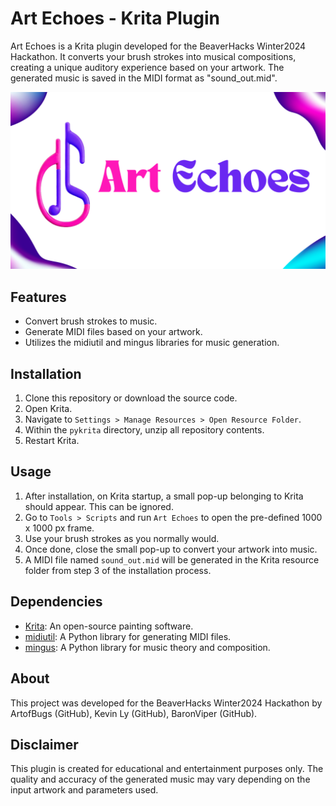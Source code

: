 # Art Echoes - Krita Plugin

Art Echoes is a Krita plugin developed for the BeaverHacks Winter2024 Hackathon. It converts your brush strokes into musical compositions, creating a unique auditory experience based on your artwork. The generated music is saved in the MIDI format as "sound_out.mid".

![Art Echoes](assets/banner.png)

## Features

- Convert brush strokes to music.
- Generate MIDI files based on your artwork.
- Utilizes the midiutil and mingus libraries for music generation.

## Installation

1. Clone this repository or download the source code.
2. Open Krita.
3. Navigate to `Settings > Manage Resources > Open Resource Folder`.
4. Within the `pykrita` directory, unzip all repository contents.
5. Restart Krita.

## Usage

1. After installation, on Krita startup, a small pop-up belonging to Krita should appear. This can be ignored.
2. Go to `Tools > Scripts` and run `Art Echoes` to open the pre-defined 1000 x 1000 px frame.
2. Use your brush strokes as you normally would.
3. Once done, close the small pop-up to convert your artwork into music.
4. A MIDI file named `sound_out.mid` will be generated in the Krita resource folder from step 3 of the installation process.

## Dependencies

- [Krita](https://krita.org/): An open-source painting software.
- [midiutil](https://pypi.org/project/MIDIUtil/): A Python library for generating MIDI files.
- [mingus](https://pypi.org/project/mingus/): A Python library for music theory and composition.

## About

This project was developed for the BeaverHacks Winter2024 Hackathon by ArtofBugs (GitHub), Kevin Ly (GitHub), BaronViper (GitHub).

## Disclaimer

This plugin is created for educational and entertainment purposes only. The quality and accuracy of the generated music may vary depending on the input artwork and parameters used.